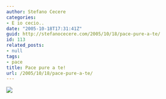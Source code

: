 ```yaml
---
author: Stefano Cecere
categories:
- E io cecio..
date: "2005-10-18T17:31:41Z"
guid: http://stefanocecere.com/2005/10/18/pace-pure-a-te/
id: 113
related_posts:
- null
tags:
- pace
title: Pace pure a te!
url: /2005/10/18/pace-pure-a-te/
---
```


![](/wp-content/pace_pure_a_te.jpg)